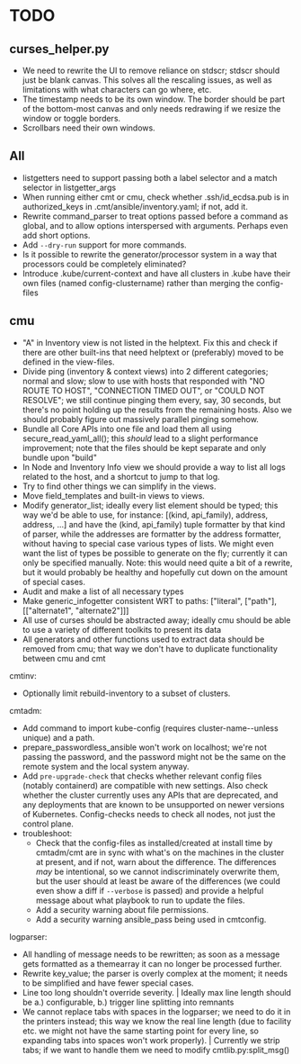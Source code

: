 # TODO

## curses_helper.py

* We need to rewrite the UI to remove reliance on stdscr; stdscr should just be blank
  canvas. This solves all the rescaling issues, as well as limitations with what characters
  can go where, etc.
* The timestamp needs to be its own window.
  The border should be part of the bottom-most canvas and only needs redrawing if we
  resize the window or toggle borders.
* Scrollbars need their own windows.

## All

* listgetters need to support passing both a label selector and a match selector
  in listgetter_args
* When running either cmt or cmu, check whether .ssh/id_ecdsa.pub is in authorized_keys
  in .cmt/ansible/inventory.yaml; if not, add it.
* Rewrite command_parser to treat options passed before a command as global,
  and to allow options interspersed with arguments.  Perhaps even add short options.
* Add `--dry-run` support for more commands.
* Is it possible to rewrite the generator/processor system in a way that processors
  could be completely eliminated?
* Introduce .kube/current-context and have all clusters in .kube have their own files
  (named config-clustername) rather than merging the config-files

## cmu

* "A" in Inventory view is not listed in the helptext. Fix this and check if there are
  other built-ins that need helptext or (preferably) moved to be defined in the view-files.
* Divide ping (inventory & context views) into 2 different categories;
  normal and slow; slow to use with hosts that responded with
  "NO ROUTE TO HOST", "CONNECTION TIMED OUT", or "COULD NOT RESOLVE";
  we still continue pinging them every, say, 30 seconds, but there's no point
  holding up the results from the remaining hosts. Also we should probably
  figure out massively parallel pinging somehow.
* Bundle all Core APIs into one file and load them all using secure_read_yaml_all();
  this *should* lead to a slight performance improvement;
  note that the files should be kept separate and only bundle upon "build"
* In Node and Inventory Info view we should provide a way to list all logs
  related to the host, and a shortcut to jump to that log.
* Try to find other things we can simplify in the views.
* Move field_templates and built-in views to views.
* Modify generator_list; ideally every list element should be typed;
  this way we'd be able to use, for instance:
  [(kind, api_family), address, address, ...]
  and have the (kind, api_family) tuple formatter by that kind of parser,
  while the addresses are formatter by the address formatter,
  without having to special case various types of lists.
  We might even want the list of types be possible to generate on the fly;
  currently it can only be specified manually.
  Note: this would need quite a bit of a rewrite, but it would probably be healthy
  and hopefully cut down on the amount of special cases.
* Audit and make a list of all necessary types
* Make generic_infogetter consistent WRT to paths:
  ["literal", ["path"], [["alternate1", "alternate2"]]]
* All use of curses should be abstracted away; ideally cmu should be able to use
  a variety of different toolkits to present its data
* All generators and other functions used to extract data should be removed from cmu;
  that way we don't have to duplicate functionality between cmu and cmt

cmtinv:

* Optionally limit rebuild-inventory to a subset of clusters.

cmtadm:

* Add command to import kube-config (requires cluster-name--unless unique) and a path.
* prepare_passwordless_ansible won't work on localhost; we're not passing the password,
  and the password might not be the same on the remote system and the local system anyway.
* Add `pre-upgrade-check` that checks whether relevant config files (notably containerd)
  are compatible with new settings. Also check whether the cluster currently uses
  any APIs that are deprecated, and any deployments that are known to be unsupported on
  newer versions of Kubernetes. Config-checks needs to check all nodes, not just
  the control plane.
* troubleshoot:
  * Check that the config-files as installed/created at install time by cmtadm/cmt
    are in sync with what's on the machines in the cluster at present, and if not,
    warn about the difference.
    The differences *may* be intentional, so we cannot indiscriminately overwrite them,
    but the user should at least be aware of the differences (we could even show a diff
    if `--verbose` is passed) and provide a helpful message about what playbook to
    run to update the files.
  * Add a security warning about file permissions.
  * Add a security warning ansible_pass being used in cmtconfig.

logparser:

* All handling of message needs to be rewritten; as soon as a message gets formatted as a themearray
  it can no longer be processed further.
* Rewrite key_value; the parser is overly complex at the moment; it needs to be simplified
  and have fewer special cases.
* Line too long shouldn't override severity.
  | Ideally max line length should be a.) configurable, b.) trigger line splitting into remnants
* We cannot replace tabs with spaces in the logparser; we need to do it in the printers instead;
  this way we know the real line length (due to facility etc. we might not have the same starting point
  for every line, so expanding tabs into spaces won't work properly).
  | Currently we strip tabs; if we want to handle them we need to modify cmtlib.py:split_msg()
